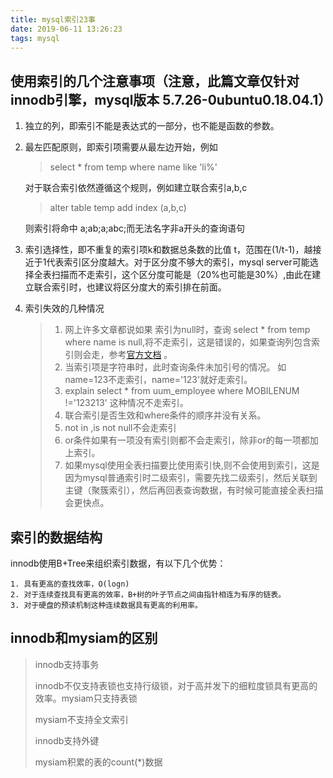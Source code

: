 ```yaml
---
title: mysql索引23事
date: 2019-06-11 13:26:23
tags: mysql
---
```


## 使用索引的几个注意事项（注意，此篇文章仅针对innodb引擎，mysql版本 5.7.26-0ubuntu0.18.04.1）

1. 独立的列，即索引不能是表达式的一部分，也不能是函数的参数。

2. 最左匹配原则，即索引项需要从最左边开始，例如

   > select * from temp where name like 'li%'
   
   对于联合索引依然遵循这个规则，例如建立联合索引a,b,c
   
   > alter table temp add index (a,b,c) 
   
   则索引将命中 a;ab;a;abc;而无法名字非a开头的查询语句
   
3. 索引选择性，即不重复的索引项k和数据总条数的比值 t，范围在(1/t-1)，越接近于1代表索引区分度越大。对于区分度不够大的索引，mysql server可能选择全表扫描而不走索引，这个区分度可能是（20%也可能是30%）,由此在建立联合索引时，也建议将区分度大的索引排在前面。

4. 索引失效的几种情况

   > 1. 网上许多文章都说如果 索引为null时，查询 select * from temp where name is null,将不走索引，这是错误的，如果查询列包含索引则会走，参考[官方文档](<https://dev.mysql.com/doc/refman/8.0/en/is-null-optimization.html>)  。
   > 2. 当索引项是字符串时，此时查询条件未加引号的情况。 如 name=123不走索引，name='123'就好走索引。
   > 3. explain select * from uum_employee where MOBILENUM !='123213' 这种情况不走索引。
   > 4. 联合索引是否生效和where条件的顺序并没有关系。
   > 5. not in  ,is not null不会走索引
   > 6. or条件如果有一项没有索引则都不会走索引，除非or的每一项都加上索引。
   > 7. 如果mysql使用全表扫描要比使用索引快,则不会使用到索引，这是因为mysql普通索引时二级索引，需要先找二级索引，然后关联到主键（聚簇索引），然后再回表查询数据，有时候可能直接全表扫描会更快点。

## 索引的数据结构

innodb使用B+Tree来组织索引数据，有以下几个优势：

	1. 具有更高的查找效率，O(logn)
 	2. 对于连续查找具有更高的效率，B+树的叶子节点之间由指针相连为有序的链表。
 	3. 对于硬盘的预读机制这种连续数据具有更高的利用率。



## innodb和mysiam的区别



> innodb支持事务
>
> innodb不仅支持表锁也支持行级锁，对于高并发下的细粒度锁具有更高的效率。mysiam只支持表锁
>
> mysiam不支持全文索引
>
> innodb支持外键
>
> mysiam积累的表的count(*)数据